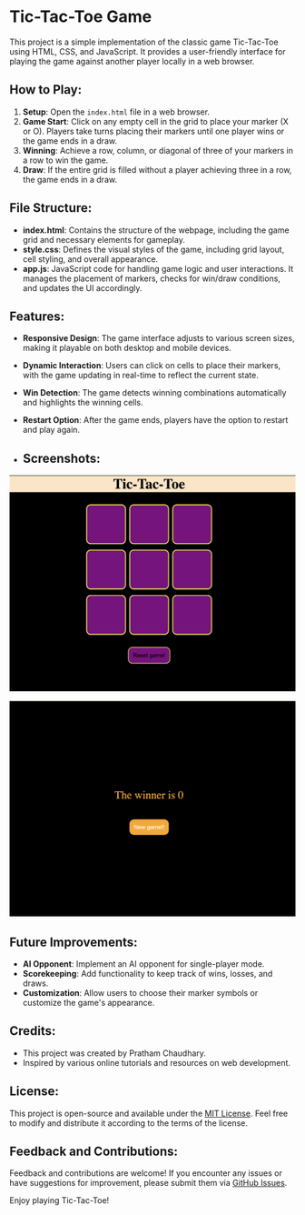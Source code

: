 # Tic-Tac-Toe Game

This project is a simple implementation of the classic game Tic-Tac-Toe using HTML, CSS, and JavaScript. It provides a user-friendly interface for playing the game against another player locally in a web browser.

## How to Play:
1. **Setup**: Open the `index.html` file in a web browser.
2. **Game Start**: Click on any empty cell in the grid to place your marker (X or O). Players take turns placing their markers until one player wins or the game ends in a draw.
3. **Winning**: Achieve a row, column, or diagonal of three of your markers in a row to win the game.
4. **Draw**: If the entire grid is filled without a player achieving three in a row, the game ends in a draw.

## File Structure:
- **index.html**: Contains the structure of the webpage, including the game grid and necessary elements for gameplay.
- **style.css**: Defines the visual styles of the game, including grid layout, cell styling, and overall appearance.
- **app.js**: JavaScript code for handling game logic and user interactions. It manages the placement of markers, checks for win/draw conditions, and updates the UI accordingly.

## Features:
- **Responsive Design**: The game interface adjusts to various screen sizes, making it playable on both desktop and mobile devices.
- **Dynamic Interaction**: Users can click on cells to place their markers, with the game updating in real-time to reflect the current state.
- **Win Detection**: The game detects winning combinations automatically and highlights the winning cells.
- **Restart Option**: After the game ends, players have the option to restart and play again.

- ## Screenshots:

![UI1](UI1.png "UI1")

![UI2](UI2.png "UI2")

## Future Improvements:
- **AI Opponent**: Implement an AI opponent for single-player mode.
- **Scorekeeping**: Add functionality to keep track of wins, losses, and draws.
- **Customization**: Allow users to choose their marker symbols or customize the game's appearance.

## Credits:
- This project was created by Pratham Chaudhary.
- Inspired by various online tutorials and resources on web development.

## License:
This project is open-source and available under the [MIT License](https://opensource.org/licenses/MIT). Feel free to modify and distribute it according to the terms of the license.

## Feedback and Contributions:
Feedback and contributions are welcome! If you encounter any issues or have suggestions for improvement, please submit them via [GitHub Issues](https://github.com/yourusername/tic-tac-toe/issues).

Enjoy playing Tic-Tac-Toe!
